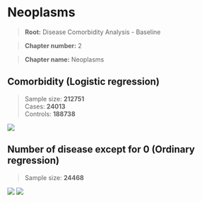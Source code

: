 # Neoplasms
    
> **Root:** Disease Comorbidity Analysis - Baseline

> **Chapter number:** 2  

> **Chapter name:** Neoplasms  

## Comorbidity (Logistic regression)
> Sample size: **212751**  
> Cases: **24013**  
> Controls: **188738**
<img src="/Chapter/Figures/Baseline/LG/Chapter_2.png"/>
<CsvTable src="/public/Chapter/Data/Baseline/LG/LG_Chapter_2.csv" label="🔍 View full results" />

## Number of disease except for 0 (Ordinary regression)
> Sample size: **24468**
<img src="/Chapter/Figures/Baseline/Histogram/Chapter_2_ba.png"/>
<CsvTable src="/public/Chapter/Data/Baseline/Histogram/Chapter_2_ba.csv" label="🔍 View full results" />
        
<img src="/Chapter/Figures/Baseline/ORD/Chapter_2.png"/>
<CsvTable src="/public/Chapter/Data/Baseline/ORD/ORD_Chapter_2.csv" label="🔍 View full results" />
